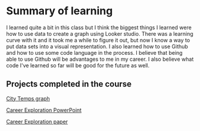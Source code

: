 # Summary of learning

I learned quite a bit in this class but I think the biggest things I learned were how to use data to create a graph using Looker studio.
There was a learning curve with it and it took me a while to figure it out, but now I know a way to put data sets into a visual representation.
I also learned how to use Github and how to use some code language in the process. I believe that being able to use Github will be advantages to me
in my career. I also believe what code I've learned so far will be good for the future as well. 

## Projects completed in the course

[City Temps graph](https://lookerstudio.google.com/s/l9a_v-xX6Ps)

[Career Exploration PowerPoint](https://github.com/KadenHershberger/IT-Explorations/blob/main/Career%20Exploration%20Group%20Project.pptx)

[Career Exploration paper](https://github.com/KadenHershberger/IT-Explorations/blob/main/Career%20Exploration%5EKadenHershberger.docx)
